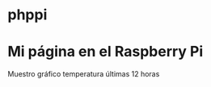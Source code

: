 phppi
=====

Mi página en el Raspberry Pi
============================
Muestro gráfico temperatura últimas 12 horas
